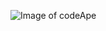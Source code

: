 ![Image of codeApe](https://user-images.githubusercontent.com/57862887/174459694-3e4a18cf-c12e-45d7-8de3-cf8a7e68f618.jpg)
